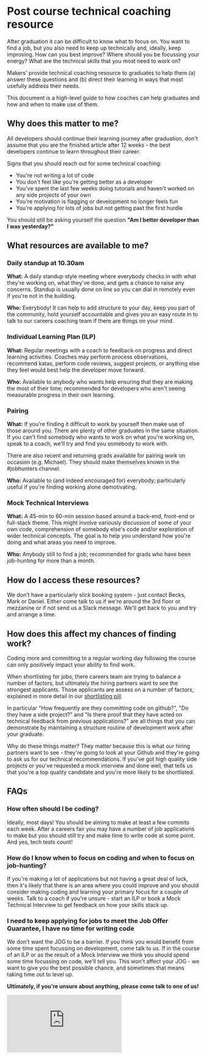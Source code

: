 # Post course technical coaching resource

After graduation it can be difficult to know what to focus on. You want to find a job, but you also need to keep up technically and, ideally, keep improving. How can you best improve? Where should you be focussing your energy? What are the technical skills that you most need to work on?

Makers' provide technical coaching resource to graduates to help them (a) answer these questions and (b) direct their learning in ways that most usefully address their needs.

This document is a high-level guide to how coaches can help graduates and how and when to make use of them.

## Why does this matter to me?

All developers should continue their learning journey after graduation, don't assume that you are the finished article after 12 weeks - the best developers continue to learn throughout their career.

Signs that you should reach out for some technical coaching:
- You're not writing a lot of code
- You don't feel like you're getting better as a developer
- You've spent the last few weeks doing tutorials and haven't worked on any side projects of your own  
- You're motivation is flagging or development no longer feels fun
- You're applying for lots of jobs but not getting past the first hurdle

You should still be asking yourself the question **"Am I better developer than I was yesterday?"**

## What resources are available to me?

### Daily standup at 10.30am

**What:** A daily standup style meeting where everybody checks in with what they're working on, what they've done, and gets a chance to raise any concerns. Standup is usually done on line so you can dial in remotely even if you're not in the building.

**Who:** Everybody! It can help to add structure to your day, keep you part of the community, hold yourself accountable and gives you an easy route in to talk to our careers coaching team if there are things on your mind.  

### Individual Learning Plan (ILP)

**What:** Regular meetings with a coach to feedback on progress and direct learning activities. Coaches may perform process observations, recommend katas, perform code reviews, suggest projects, or anything else they feel would best help the developer move forward.

**Who:** Available to anybody who wants help ensuring that they are making the most of their time; recommended for developers who aren't seeing measurable progress in their own learning.

### Pairing

**What:** If you're finding it difficult to work by yourself then make use of those around you. There are plenty of other graduates in the same situation. If you can't find somebody who wants to work on what you're working on, speak to a coach, we'll try and find you somebody to work with.

There are also recent and returning grads available for pairing work on occasion (e.g. Michael). They should make themselves known in the #jobhunters channel.

**Who:** Available to (and indeed encouraged for) everybody; particularly useful if you're finding working alone demotivating.

### Mock Technical Interviews

**What:** A 45-min to 60-min session based around a back-end, front-end or full-stack theme. This might involve variously discussion of some of your own code, comprehension of somebody else's code and/or exploration of wider technical concepts. The goal is to help you understand how you're doing and what areas you need to improve.

**Who:** Anybody still to find a job; recommended for grads who have been job-hunting for more than a month.

## How do I access these resources?

We don't have a particularly slick booking system - just contact Becks, Mark or Daniel. Either come talk to us if we're around the 3rd floor or mezzanine or if not send us a Slack message. We'll get back to you and try and arrange a time.

## How does this affect my chances of finding work?

Coding more and committing to a regular working day following the course can only positively impact your ability to find work.

When shortlisting for jobs, there careers team are trying to balance a number of factors, but ultimately the hiring partners want to see the strongest applicants. Those applicants are assess on a number of factors, explained in more detail in our [shortlisting pill](https://github.com/makersacademy/jobhunters/blob/master/careers/shortlisting.md).

In particular "How frequently are they committing code on github?", "Do they have a side project?" and "Is there proof that they have acted on technical feedback from previous applications?" are all things that you can demonstrate by maintaining a structure routine of development work after your graduate.

Why do these things matter? They matter because this is what our hiring partners want to see - they're going to look at your Github and they're going to ask us for our technical recommendations. If you've got high quality side projects or you've requested a mock interview and done well, that tells us that you're a top quality candidate and you're more likely to be shortlisted. 

## FAQs

### How often should I be coding?
Ideally, most days! You should be aiming to make at least a few commits each week. After a careers fair you may have a number of job applications to make but you should still try and make time to write code at some point. And yes, tech tests count!

### How do I know when to focus on coding and when to focus on job-hunting?
If you're making a lot of applications but not having a great deal of luck, then it's likely that there is an area where you could improve and you should consider making coding and learning your primary focus for a couple of weeks. Talk to a coach if you're unsure - start an ILP or book a Mock Technical Interview to get feedback on how your skills stack up.

### I need to keep applying for jobs to meet the Job Offer Guarantee, I have no time for writing code
We don't want the JOG to be a barrier. If you think you would benefit from some time spent focussing on development, come talk to us. If in the course of an ILP or as the result of a Mock Interview we think you should spend some time focussing on code, we'll tell you. This won't affect your JOG - we want to give you the best possible chance, and sometimes that means taking time out to level up.

**Ultimately, if you're unsure about anything, please come talk to one of us!**


![Tracking pixel](https://githubanalytics.herokuapp.com/course/pills/post-course-technical-coaching.md)
